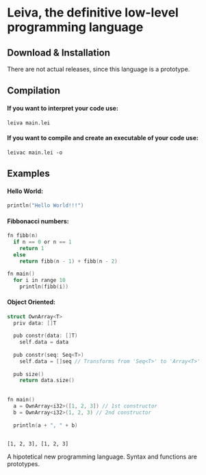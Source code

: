 # Leiva, the definitive low-level programming language
## Download & Installation
There are not actual releases, since this language is a prototype. 
## Compilation

#### If you want to interpret your code use:
```
leiva main.lei
```

#### If you want to compile and create an executable of your code use:
```
leivac main.lei -o
```

## Examples
#### Hello World:
```c
println("Hello World!!!")
```
#### Fibbonacci numbers:
```c
fn fibb(n)
  if n == 0 or n == 1
    return 1
  else 
    return fibb(n - 1) + fibb(n - 2)

fn main()
  for i in range 10
    println(fibb(i))


```

#### Object Oriented:
```c
struct OwnArray<T>
  priv data: []T
  
  pub constr(data: []T)
    self.data = data
  
  pub constr(seq: Seq<T>)
    self.data = []seq // Transforms from 'Seq<T>' to 'Array<T>'
    
  pub size()
    return data.size()
    
    
fn main()
  a = OwnArray<i32>([1, 2, 3]) // 1st constructor
  b = OwnArray<i32>(1, 2, 3) // 2nd constructor
  
  println(a + ", " + b)
  
```
```
[1, 2, 3], [1, 2, 3]
```
A hipotetical new programming language. Syntax and functions are prototypes.
